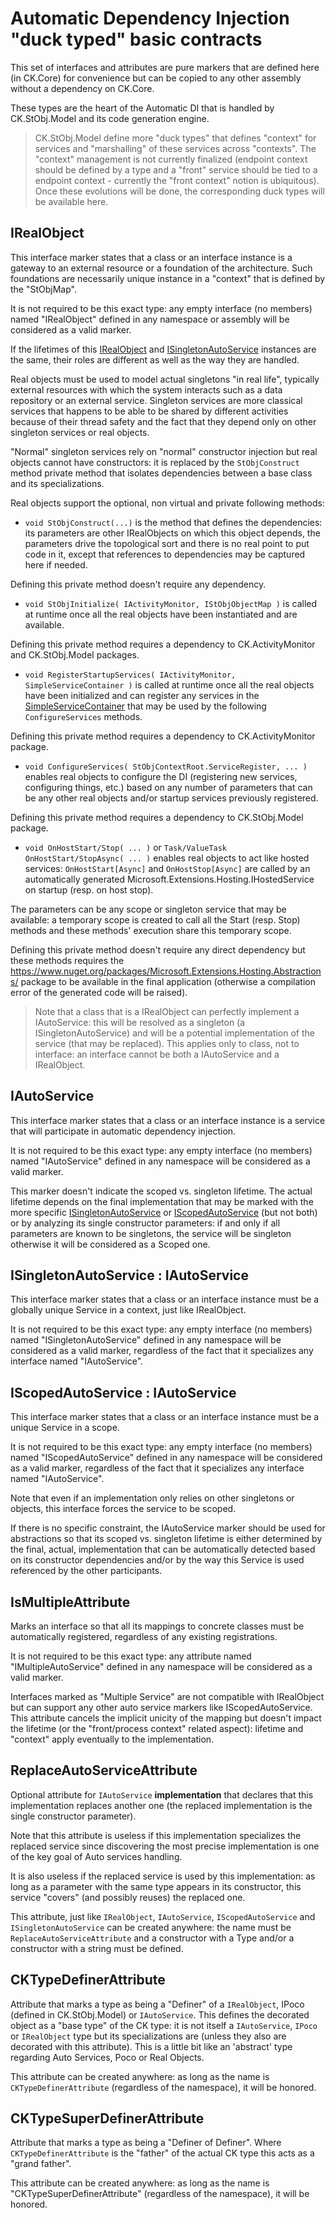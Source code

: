 # Automatic Dependency Injection "duck typed" basic contracts

This set of interfaces and attributes are pure markers that are defined here (in CK.Core) for convenience
but can be copied to any other assembly without a dependency on CK.Core.

These types are the heart of the Automatic DI that is handled by CK.StObj.Model and its code generation engine.

> CK.StObj.Model define more "duck types" that defines "context" for services and "marshalling" of these services across "contexts".
The "context" management is not currently finalized (endpoint context should be defined by a type and a "front" service should be
tied to a endpoint context - currently the "front context" notion is ubiquitous). Once these evolutions will be done, the corresponding
duck types will be available here.


## IRealObject

This interface marker states that a class or an interface instance
is a gateway to an external resource or a foundation of the architecture.
Such foundations are necessarily unique instance in a "context" that is defined
by the "StObjMap".

It is not required to be this exact type: any empty interface (no members)
named "IRealObject" defined in any namespace or assembly will be considered as
a valid marker.

If the lifetimes of this [IRealObject](IRealObject.cs) and [ISingletonAutoService](ISingletonAutoService.cs)
instances are the same, their roles are different as well as the way they are handled.

Real objects must be used to model actual singletons "in real life", typically external resources
with which the system interacts such as a data repository or an external service.
Singleton services are more classical services that happens to be able to be shared by different
activities because of their thread safety and the fact that they depend only on other singleton
services or real objects.

"Normal" singleton services rely on "normal" constructor injection but real objects cannot have constructors: it is replaced
by the `StObjConstruct` method private method that isolates dependencies between a base class and its specializations.

Real objects support the optional, non virtual and private following methods:

 - `void StObjConstruct(...)`
is the method that defines the dependencies: its parameters are other IRealObjects on which this object depends, the parameters drive the topological sort
and there is no real point to put code in it, except that references to dependencies may be captured here if needed.

Defining this private method doesn't require any dependency.

 - `void StObjInitialize( IActivityMonitor, IStObjObjectMap )`
is called at runtime once all the real objects have been instantiated and are available.

Defining this private method requires a dependency to CK.ActivityMonitor and CK.StObj.Model packages.

 - `void RegisterStartupServices( IActivityMonitor, SimpleServiceContainer )`
is called at runtime once all the real objects have been initialized and can register any services in the [SimpleServiceContainer](../ServiceContainer/SimpleServiceContainer.cs)
that may be used by the following `ConfigureServices` methods.

Defining this private method requires a dependency to CK.ActivityMonitor package.

- `void ConfigureServices( StObjContextRoot.ServiceRegister, ... )`
enables real objects to configure the DI (registering new services, configuring things, etc.) based on any number of parameters that
can be any other real objects and/or startup services previously registered.

Defining this private method requires a dependency to CK.StObj.Model package.

- `void OnHostStart/Stop( ... )` or `Task/ValueTask OnHostStart/StopAsync( ... )`
enables real objects to act like hosted services: `OnHostStart[Async]` and `OnHostStop[Async]` are called by an automatically
generated Microsoft.Extensions.Hosting.IHostedService on startup (resp. on host stop).

The parameters can be any scope or singleton service that may be available: a temporary scope is created to call all the Start (resp. Stop)
methods and these methods' execution share this temporary scope.

Defining this private method doesn't require any direct dependency but these methods requires the https://www.nuget.org/packages/Microsoft.Extensions.Hosting.Abstractions/
package to be available in the final application (otherwise a compilation error of the generated code will be raised).

> Note that a class that is a IRealObject can perfectly implement a IAutoService: this will be
resolved as a singleton (a ISingletonAutoService) and will be a potential implementation of the service
(that may be replaced). This applies only to class, not to interface: an interface cannot be both
a IAutoService and a IRealObject.

## IAutoService
This interface marker states that a class or an interface instance is a service that will participate in automatic dependency injection.

It is not required to be this exact type: any empty interface (no members)
named "IAutoService" defined in any namespace will be considered as
a valid marker.

This marker doesn't indicate the scoped vs. singleton lifetime. The actual
lifetime depends on the final implementation that may be marked with the more
specific [ISingletonAutoService](ISingletonAutoService.cs) or [IScopedAutoService](IScopedAutoService.cs)
(but not both) or by analyzing its single constructor parameters: if and only if all parameters
are known to be singletons, the service will be singleton otherwise it will be considered as a Scoped one.

## ISingletonAutoService : IAutoService
This interface marker states that a class or an interface instance
must be a globally unique Service in a context, just like IRealObject.

It is not required to be this exact type: any empty interface (no members)
named "ISingletonAutoService" defined in any namespace will be considered as
a valid marker, regardless of the fact that it specializes any interface
named "IAutoService".

## IScopedAutoService : IAutoService

This interface marker states that a class or an interface instance
must be a unique Service in a scope.

It is not required to be this exact type: any empty interface (no members)
named "IScopedAutoService" defined in any namespace will be considered as
a valid marker, regardless of the fact that it specializes any interface
named "IAutoService".

Note that even if an implementation only relies on other singletons or objects,
this interface forces the service to be scoped.

If there is no specific constraint, the IAutoService marker
should be used for abstractions so that its scoped vs. singleton lifetime is
either determined by the final, actual, implementation that can be automatically
detected based on its constructor dependencies and/or by the way this Service is
used referenced by the other participants.

## IsMultipleAttribute
Marks an interface so that all its mappings to concrete classes must be automatically
registered, regardless of any existing registrations.

It is not required to be this exact type: any attribute named "IMultipleAutoService" defined in any
namespace will be considered as a valid marker.

Interfaces marked as "Multiple Service" are not compatible with IRealObject but can support
any other auto service markers like IScopedAutoService.
This attribute cancels the implicit unicity of the mapping but doesn't impact the lifetime (or the "front/process context" related
aspect): lifetime and "context" apply eventually to the implementation.

## ReplaceAutoServiceAttribute

Optional attribute for `IAutoService` **implementation** that
declares that this implementation replaces another one (the replaced implementation
is the single constructor parameter).

Note that this attribute is useless if this implementation specializes the replaced service since
discovering the most precise implementation is one of the key goal of Auto services handling.

It is also useless if the replaced service is used by this implementation: as long as a parameter with the
same type appears in its constructor, this service "covers" (and possibly reuses) the replaced one.

This attribute, just like `IRealObject`, `IAutoService`, `IScopedAutoService`
and `ISingletonAutoService` can be created anywhere: the name must be `ReplaceAutoServiceAttribute`
and a constructor with a Type and/or a constructor with a string must be defined.


## CKTypeDefinerAttribute
Attribute that marks a type as being a "Definer" of a `IRealObject`, IPoco (defined in CK.StObj.Model) or `IAutoService`.
This defines the decorated object as a "base type" of the CK type: it is not itself a `IAutoService`, `IPoco` or `IRealObject` type but
its specializations are (unless they also are decorated with this attribute).
This is a little bit like an 'abstract' type regarding Auto Services, Poco or Real Objects.

This attribute can be created anywhere: as long as the name is `CKTypeDefinerAttribute` 
(regardless of the namespace), it will be honored.

## CKTypeSuperDefinerAttribute
Attribute that marks a type as being a "Definer of Definer". Where `CKTypeDefinerAttribute` is the "father"
of the actual CK type this acts as a "grand father".

This attribute can be created anywhere: as long as the name is "CKTypeSuperDefinerAttribute" (regardless of the namespace), it will be honored.

